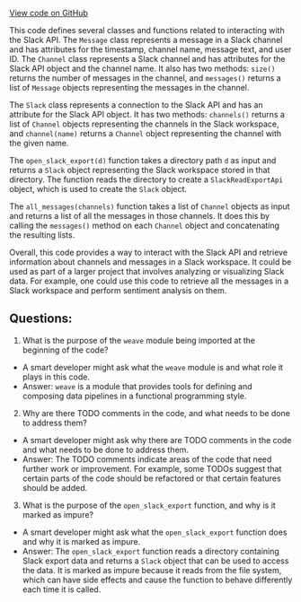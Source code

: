 [View code on GitHub](https://github.com/wandb/weave/weave/ecosystem/slack/slack.py)

This code defines several classes and functions related to interacting with the Slack API. The `Message` class represents a message in a Slack channel and has attributes for the timestamp, channel name, message text, and user ID. The `Channel` class represents a Slack channel and has attributes for the Slack API object and the channel name. It also has two methods: `size()` returns the number of messages in the channel, and `messages()` returns a list of `Message` objects representing the messages in the channel.

The `Slack` class represents a connection to the Slack API and has an attribute for the Slack API object. It has two methods: `channels()` returns a list of `Channel` objects representing the channels in the Slack workspace, and `channel(name)` returns a `Channel` object representing the channel with the given name.

The `open_slack_export(d)` function takes a directory path `d` as input and returns a `Slack` object representing the Slack workspace stored in that directory. The function reads the directory to create a `SlackReadExportApi` object, which is used to create the `Slack` object.

The `all_messages(channels)` function takes a list of `Channel` objects as input and returns a list of all the messages in those channels. It does this by calling the `messages()` method on each `Channel` object and concatenating the resulting lists.

Overall, this code provides a way to interact with the Slack API and retrieve information about channels and messages in a Slack workspace. It could be used as part of a larger project that involves analyzing or visualizing Slack data. For example, one could use this code to retrieve all the messages in a Slack workspace and perform sentiment analysis on them.
## Questions: 
 1. What is the purpose of the `weave` module being imported at the beginning of the code?
- A smart developer might ask what the `weave` module is and what role it plays in this code. 
- Answer: `weave` is a module that provides tools for defining and composing data pipelines in a functional programming style.

2. Why are there TODO comments in the code, and what needs to be done to address them?
- A smart developer might ask why there are TODO comments in the code and what needs to be done to address them. 
- Answer: The TODO comments indicate areas of the code that need further work or improvement. For example, some TODOs suggest that certain parts of the code should be refactored or that certain features should be added.

3. What is the purpose of the `open_slack_export` function, and why is it marked as impure?
- A smart developer might ask what the `open_slack_export` function does and why it is marked as impure. 
- Answer: The `open_slack_export` function reads a directory containing Slack export data and returns a `Slack` object that can be used to access the data. It is marked as impure because it reads from the file system, which can have side effects and cause the function to behave differently each time it is called.